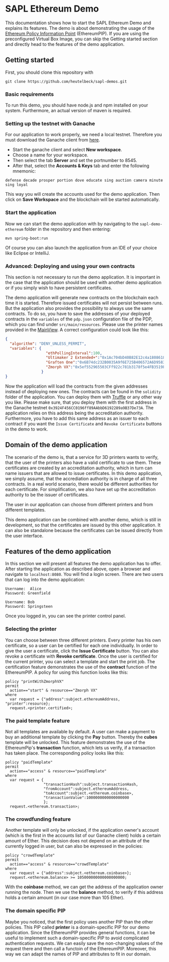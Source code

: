 # SAPL Ethereum Demo
This documentation shows how to start the SAPL Ethereum Demo and explains its features. The demo is about demonstrating the usage of the [Ethereum Policy Information Point](https://github.com/heutelbeck/sapl-policy-engine/tree/master/sapl-ethereum) (EthereumPIP).
If you are using the preconfigured Virtual Box Image, you can skip the Getting started section and directly head to the features of the demo application.


## Getting started
First, you should clone this repository with

```
git clone https://github.com/heutelbeck/sapl-demos.git
```

### Basic requirements
To run this demo, you should have node.js and npm installed on your system. Furthermore, an actual version of maven is required.

### Setting up the testnet with Ganache
For our application to work properly, we need a local testnet.
Therefore you must download the Ganache client from [here](https://www.trufflesuite.com/ganache).

- Start the ganache client and select **New workspace**. 
- Choose a name for your workspace.
- Then select the tab **Server** and set the portnumber to 8545. 
- After that, select the **Accounts & Keys** tab and enter the following mnemonic:

```
defense decade prosper portion dove educate sing auction camera minute sing loyal
```
This way you will create the accounts used for the demo application. Then click on **Save Workspace** and the blockchain will be started automatically.

### Start the application

Now we can start the demo application with by navigating to the `sapl-demo-ethereum` folder in the repository and then entering:

```
mvn spring-boot:run
```

Of course you can also launch the application from an IDE of your choice like Eclipse or IntelliJ.

### Advanced: Deploying and using your own contracts
This section is not necessary to run the demo application. It is important in the case that the application should be used with another demo application or if you simply wish to have persistent certificates.

The demo application will generate new contracts on the blockchain each time it is started. Therefore issued certificates will not persist between runs. But the application also provides the possibility to always use the same contracts. To do so, you have to save the addresses of your deployed contracts in the `variables` of the `pdp.json` configuration file of the PDP, which you can find under `src/main/resources`. Please use the printer names provided in the [MainView](https://github.com/heutelbeck/sapl-demos/blob/master/sapl-demo-ethereum/src/main/java/org/demo/MainView.java). A correct configuration could look like this:

```json
{
  "algorithm": "DENY_UNLESS_PERMIT",
  "variables": {  
                  "ethPollingInterval":100,
                  "Ultimaker 2 Extended+":"0x1Ac704bD40B82E12c4a1808618F4d62a3A457869",
                  "Graften One":"0x6B74dc232B0035A9f6E725B406572A6D9583fa61",
                  "Zmorph VX":"0x5ef552965503CFf922c781b3178f5e4FB3519Fee"
                }
}
```
Now the application will load the contracts from the given addresses instead of deploying new ones. The contracts can be found in the `solidity` folder of the application. You can deploy them with [Truffle](https://www.trufflesuite.com/truffle) or any other way you like. Please make sure, that you deploy them with the first address in the Ganache testnet `0x3924F456CC0196ff89AAbbD6192289a9B37De73A`. The application relies on this address being the accreditation authority. Furthermore, you have to add this same address as an issuer to each contract if you want the `Issue Certificate` and `Revoke Certificate` buttons in the demo to work.

## Domain of the demo application
The scenario of the demo is, that a service for 3D printers wants to verify, that the user of the printers also have a valid certificate to use them. These certificates are created by an accreditation authority, which in turn can name issuers that are allowed to issue certificates. In this demo application, we simply assume, that the accrediation authority is in charge of all three contracts. In a real world scenario, there would be different authorities for each certificate. For simplification, we also have set up the accreditation authority to be the issuer of certificates.

The user in our application can choose from different printers and from different templates.

This demo application can be combined with another demo, which is still in development, so that the certificates are issued by this other application. It can also be standalone because the certificates can be issued directly from the user interface.

## Features of the demo application
In this section we will present all features the demo application has to offer. After starting the application as described above, open a browser and navigate to `localhost:8080`. You will find a login screen. There are two users that can log into the demo application:

```
Username:  Alice
Password: Greenfield

Username: Bob
Password: Springsteen
```
Once you logged in, you can see the printer control panel.

### Selecting the printer
You can choose between three different printers. Every printer has his own certificate, so a user can be certified for each one individually. In order to give the user a certificate, click the **Issue Certificate** button. You can also revoke a certificate with **Revoke certificate**. Once the user is certified for the current printer, you can select a template and start the print job. The certification feature demonstrates the use of the **contract** function of the EthereumPIP. A policy for using this function looks like this:

```
policy "printWithZmorphVX"
permit
  action=="start" & resource=="Zmorph VX"
where
  var request = {"address":subject.ethereumAddress, "printer":resource};
  request.<printer.certified>;
```

### The paid template feature
Not all templates are available by default. A user can make a payment to buy an additional template by clicking the **Pay** button. Thereby the **cubes** template will be unlocked. This feature demonstrates the use of the EthereumPip's **transaction** function, which lets us verify, if a transaction has taken place. The corresponding policy looks like this:

```
policy "paidTemplate"
permit
  action=="access" & resource=="paidTemplate"
where
  var request = {
                 "transactionHash":subject.transactionHash,
                 "fromAccount":subject.ethereumAddress,
                 "toAccount":subject.<ethereum.coinbase>,
                 "transactionValue":1000000000000000000
                 };
  request.<ethereum.transaction>;
```

### The crowdfunding feature
Another template will only be unlocked, if the application owner's account (which is the first in the accounts list of our Ganache client) holds a certain amount of Ether. This decision does not depend on an attribute of the currently logged in user, but can also be expressed in the policies:

```
policy "crowdTemplate"
permit
  action=="access" & resource=="crowdTemplate"
where
  var request = {"address":subject.<ethereum.coinbase>};
  request.<ethereum.balance> >= 105000000000000000000;
```
With the **coinbase** method, we can get the address of the application owner running the node. Then we use the **balance** method, to verify if this address holds a certain amount (in our case more than 105 Ether).

### The domain specific PIP
Maybe you noticed, that the first policy uses another PIP than the other policies. This PIP called **printer** is a domain-specific PIP for our demo application. Since the EthereumPIP provides general functions, it can be useful to implement such a domain-specific PIP to avoid complicated authentication requests. We can easily save the non-changing values of the request there and then call a functoin of the EthereumPIP. Moreover, this way we can adapt the names of PIP and attributes to fit in our domain.

